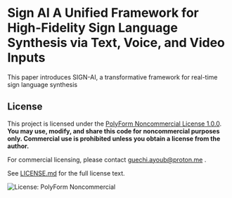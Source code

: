 # Sign AI A Unified Framework for High-Fidelity Sign Language Synthesis via Text, Voice, and Video Inputs

This paper introduces SIGN-AI, a transformative framework for real-time sign language synthesis

## License

This project is licensed under the [PolyForm Noncommercial License 1.0.0](https://polyformproject.org/licenses/noncommercial/1.0.0/).  
**You may use, modify, and share this code for noncommercial purposes only. Commercial use is prohibited unless you obtain a license from the author.**

For commercial licensing, please contact guechi.ayoub@proton.me .

See [LICENSE.md](./LICENSE.md) for the full license text.

![License: PolyForm Noncommercial](https://img.shields.io/badge/license-PolyForm%20Noncommercial-blue)
